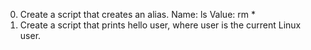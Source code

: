 0. Create a script that creates an alias.
Name: ls
Value: rm *
1. Create a script that prints hello user, where user is the current Linux user.
